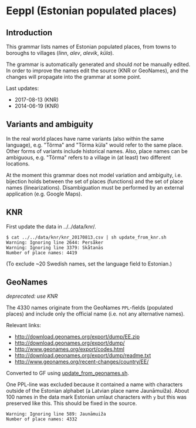 Eeppl (Estonian populated places)
=================================

Introduction
------------

This grammar lists names of Estonian populated places, from towns to boroughs to
villages (_linn_, _alev_, _alevik_, _küla_).

The grammar is automatically generated and should _not_ be manually edited.
In order to improve the names edit the source (KNR or GeoNames),
and the changes will propagate into the grammar at some point.

Last updates:

- 2017-08-13 (KNR)
- 2014-06-19 (KNR)

Variants and ambiguity
----------------------

In the real world places have name variants (also within the same language), e.g.
"Tõrma" and "Tõrma küla" would refer to the same place. Other forms of variants include
historical names.
Also, place names
can be ambiguous, e.g. "Tõrma" refers to a village in (at least) two different locations.

At the moment this grammar does not model variation and ambiguity, i.e.
bijection holds between
the set of places (functions) and
the set of place names (linearizations).
Disambiguation must be performed by an external application (e.g. Google Maps).


KNR
---

First update the data in ../../data/knr/.

	$ cat ../../data/knr/knr_20170813.csv | sh update_from_knr.sh
    Warning: Ignoring line 2644: Persåker
    Warning: Ignoring line 3379: Skåtanäs
    Number of place names: 4419

(To exclude ~20 Swedish names, set the language field to Estonian.)

GeoNames
--------

_deprecated: use KNR_

The 4330 names originate from the GeoNames `PPL`-fields (populated places)
and include only the official name (i.e. not any alternative names).

Relevant links:

  * <http://download.geonames.org/export/dump/EE.zip>
  * <http://download.geonames.org/export/dump/>
  * <http://www.geonames.org/export/codes.html>
  * <http://download.geonames.org/export/dump/readme.txt>
  * <http://www.geonames.org/recent-changes/country/EE/>

Converted to GF using [update_from_geonames.sh](update_from_geonames.sh).

One PPL-line was excluded because it contained a name with characters outside of
the Estonian alphabet (a Latvian place name Jaunāmuiža).
About 100 names in the data
mark Estonian umlaut characters with `y` but this was preserved like this. This
should be fixed in the source.

	Warning: Ignoring line 589: Jaunāmuiža
	Number of place names: 4332
